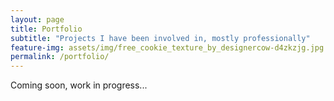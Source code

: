 ```yaml
---
layout: page
title: Portfolio
subtitle: "Projects I have been involved in, mostly professionally"
feature-img: assets/img/free_cookie_texture_by_designercow-d4zkzjg.jpg
permalink: /portfolio/
---
```

 
Coming soon, work in progress...